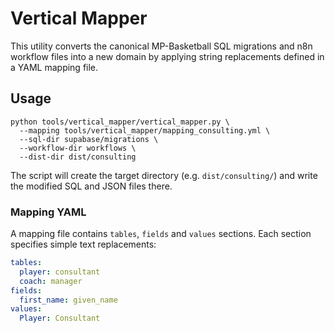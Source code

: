 # Vertical Mapper

This utility converts the canonical MP-Basketball SQL migrations and n8n workflow files
into a new domain by applying string replacements defined in a YAML mapping file.

## Usage

```
python tools/vertical_mapper/vertical_mapper.py \
  --mapping tools/vertical_mapper/mapping_consulting.yml \
  --sql-dir supabase/migrations \
  --workflow-dir workflows \
  --dist-dir dist/consulting
```

The script will create the target directory (e.g. `dist/consulting/`) and write the
modified SQL and JSON files there.

### Mapping YAML

A mapping file contains `tables`, `fields` and `values` sections. Each section
specifies simple text replacements:

```yaml
tables:
  player: consultant
  coach: manager
fields:
  first_name: given_name
values:
  Player: Consultant
```
